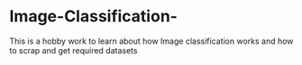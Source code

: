 # Image-Classification-
This is a hobby work to learn about how Image classification works and how to scrap and get required datasets
